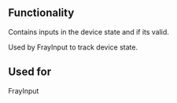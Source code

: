 ## Functionality
Contains inputs in the device state and if its valid.

Used by FrayInput to track device state.

## Used for
FrayInput

